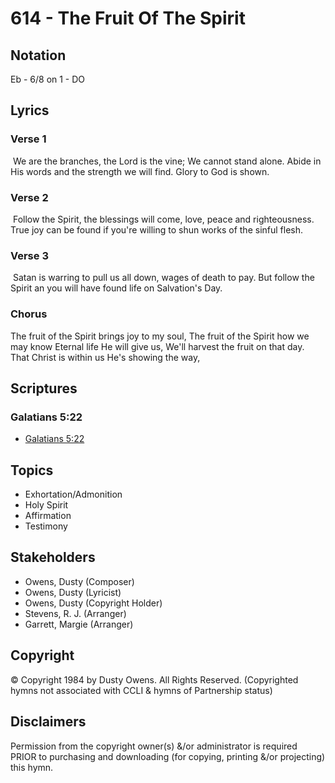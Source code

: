 # 614 - The Fruit Of The Spirit

## Notation

Eb - 6/8 on 1 - DO

## Lyrics

### Verse 1

 We are the branches, the Lord is the vine; We cannot stand alone. Abide in His words and the strength we will find. Glory to God is shown. 

### Verse 2

 Follow the Spirit, the blessings will come, love, peace and righteousness. True joy can be found if you're willing to shun works of the sinful flesh. 

### Verse 3

 Satan is warring to pull us all down, wages of death to pay. But follow the Spirit an you will have found life on Salvation's Day. 

### Chorus

The fruit of the Spirit brings joy to my soul, The fruit of the Spirit how we may know Eternal life He will give us, We'll harvest the fruit on that day. That Christ is within us He's showing the way, 


## Scriptures

### Galatians 5:22

- [Galatians 5:22](https://www.biblegateway.com/passage/?search=Galatians%205%3A22)


## Topics

- Exhortation/Admonition
- Holy Spirit
- Affirmation
- Testimony

## Stakeholders

- Owens, Dusty (Composer)
- Owens, Dusty (Lyricist)
- Owens, Dusty (Copyright Holder)
- Stevens, R. J. (Arranger)
- Garrett, Margie (Arranger)

## Copyright

© Copyright 1984 by Dusty Owens. All Rights Reserved.
(Copyrighted hymns not associated with CCLI & hymns of Partnership status)

## Disclaimers

Permission from the copyright owner(s) &/or administrator is required PRIOR to purchasing and downloading (for copying, printing &/or projecting) this hymn.

